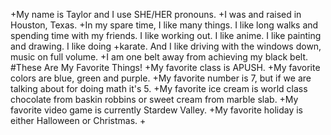 +My name is Taylor and I use SHE/HER pronouns.
+I was and raised in Houston, Texas.
+In my spare time, I like many things. I like long walks and spending time with my friends. I like working out. I like anime. I like painting and drawing. I like doing +karate. And I like driving with the windows down, music on full volume.
+I am one belt away from achieving my black belt.
#These Are My Favorite Things!
+My favorite class is APUSH.
+My favorite colors are blue, green and purple.
+My favorite number is 7, but if we are talking about for doing math it's 5.
+My favorite ice cream is world class chocolate from baskin robbins or sweet cream from marble slab.
+My favorite video game is currently Stardew Valley.
+My favorite holiday is either Halloween or Christmas.
+
